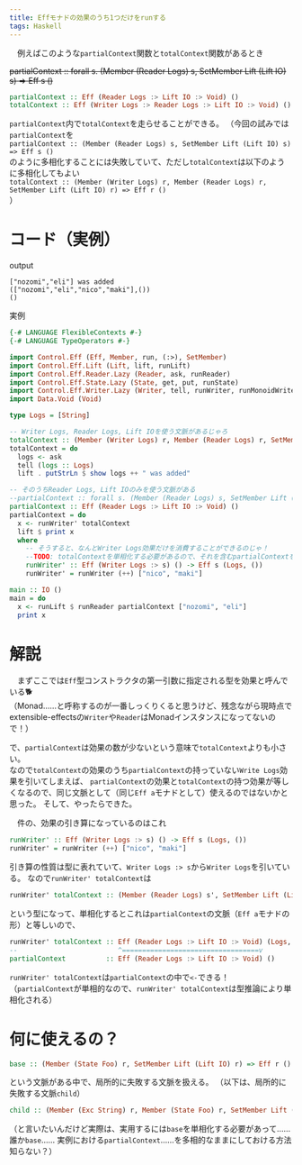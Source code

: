 ```yaml
---
title: Effモナドの効果のうち1つだけをrunする
tags: Haskell
---
```

　例えばこのような`partialContext`関数と`totalContext`関数があるとき

~~partialContext :: forall s. (Member (Reader Logs) s, SetMember Lift (Lift IO) s) => Eff s ()~~

```haskell
partialContext :: Eff (Reader Logs :> Lift IO :> Void) ()
totalContext :: Eff (Writer Logs :> Reader Logs :> Lift IO :> Void) ()
```

`partialContext`内で`totalContext`を走らせることができる。
（今回の試みでは`partialContext`を  
`partialContext :: (Member (Reader Logs) s, SetMember Lift (Lift IO) s) => Eff s ()`  
のように多相化することには失敗していて、ただし`totalContext`は以下のように多相化してもよい  
`totalContext :: (Member (Writer Logs) r, Member (Reader Logs) r, SetMember Lift (Lift IO) r) => Eff r ()`  
）


# コード（実例）

output
```
["nozomi","eli"] was added
(["nozomi","eli","nico","maki"],())
()
```

実例

```haskell
{-# LANGUAGE FlexibleContexts #-}
{-# LANGUAGE TypeOperators #-}

import Control.Eff (Eff, Member, run, (:>), SetMember)
import Control.Eff.Lift (Lift, lift, runLift)
import Control.Eff.Reader.Lazy (Reader, ask, runReader)
import Control.Eff.State.Lazy (State, get, put, runState)
import Control.Eff.Writer.Lazy (Writer, tell, runWriter, runMonoidWriter)
import Data.Void (Void)

type Logs = [String]

-- Writer Logs, Reader Logs, Lift IOを使う文脈があるじゃろ
totalContext :: (Member (Writer Logs) r, Member (Reader Logs) r, SetMember Lift (Lift IO) r) => Eff r ()
totalContext = do
  logs <- ask
  tell (logs :: Logs)
  lift . putStrLn $ show logs ++ " was added"

-- そのうちReader Logs, Lift IOのみを使う文脈がある
--partialContext :: forall s. (Member (Reader Logs) s, SetMember Lift (Lift IO) s) => Eff s ()
partialContext :: Eff (Reader Logs :> Lift IO :> Void) ()
partialContext = do
  x <- runWriter' totalContext
  lift $ print x
  where
    -- そうすると、なんとWriter Logs効果だけを消費することができるのじゃ！
    --TODO: totalContextを単相化する必要があるので、それを含むpartialContextを多相化できない。どうすればいい？
    runWriter' :: Eff (Writer Logs :> s) () -> Eff s (Logs, ())
    runWriter' = runWriter (++) ["nico", "maki"]

main :: IO ()
main = do
  x <- runLift $ runReader partialContext ["nozomi", "eli"]
  print x
```


# 解説
　まずここでは`Eff`型コンストラクタの第一引数に指定される型を効果と呼んでいる:dog2:  
（Monad……と呼称するのが一番しっくりくると思うけど、残念ながら現時点でextensible-effectsの`Writer`や`Reader`はMonadインスタンスになってないので！）

で、`partialContext`は効果の数が少ないという意味で`totalContext`よりも小さい。  
なので`totalContext`の効果のうち`partialContext`の持っていない`Write Logs`効果を引いてしまえば、
`partialContext`の効果と`totalContext`の持つ効果が等しくなるので、同じ文脈として（同じ`Eff a`モナドとして）使えるのではないかと思った。
そして、やったらできた。

　件の、効果の引き算になっているのはこれ

```haskell
runWriter' :: Eff (Writer Logs :> s) () -> Eff s (Logs, ())
runWriter' = runWriter (++) ["nico", "maki"]
```

引き算の性質は型に表れていて、`Writer Logs :> s`から`Writer Logs`を引いている。
なので`runWriter' totalContext`は

```haskell
runWriter' totalContext :: (Member (Reader Logs) s', SetMember Lift (Lift IO) s') => Eff s' (Logs, ())
```
という型になって、単相化するとこれは`partialContext`の文脈（`Eff a`モナドの形）と等しいので、

```haskell
runWriter' totalContext :: Eff (Reader Logs :> Lift IO :> Void) (Logs, ())
--                         ^==================================v
partialContext          :: Eff (Reader Logs :> Lift IO :> Void) ()
```

`runWriter' totalContext`は`partialContext`の中で`<-`できる！
（`partialContext`が単相的なので、`runWriter' totalContext`は型推論により単相化される）


# 何に使えるの？

```haskell
base :: (Member (State Foo) r, SetMember Lift (Lift IO) r) => Eff r ()
```

という文脈がある中で、局所的に失敗する文脈を扱える。
（以下は、局所的に失敗する文脈`child`）

```haskell
child :: (Member (Exc String) r, Member (State Foo) r, SetMember Lift (Lift IO) r) => Eff r ()
```

（と言いたいんだけど実際は、実用するには`base`を単相化する必要があって……誰か`base`……
実例における`partialContext`……を多相的なままにしておける方法知らない？）
